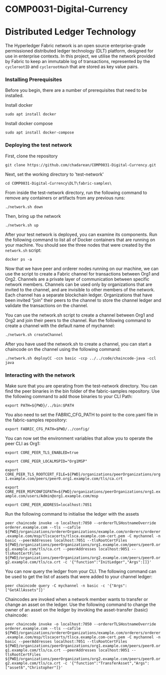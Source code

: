 # COMP0031-Digital-Currency  

# Distributed Ledger Technology 
The Hyperledger Fabric network is an open source enterprise-grade permissioned distributed ledger technology (DLT) platform, 
designed for use in enterprise contexts. In this project, we utilise the network provided by Fabric to keep an immutable log of transactions, represented by the `cyclerootID` and `cyclerootHash` that are stored as key value pairs. 

### Installing Prerequisites
Before you begin, there are a number of prerequisites that need to be installed.

Install docker

`sudo apt install docker`

Install docker compose

`sudo apt install docker-compose`

### Deploying the test network

First, clone the repository

`git clone https://github.com/chadarean/COMP0031-Digital-Currency.git`

Next, set the working directory to 'test-network'

`cd COMP0031-Digital-Currency\DLT\fabric-samples\`

From inside the test-network directory, run the following command to remove any containers or artifacts from any previous runs:

`./network.sh down`

Then, bring up the network

`./network.sh up`

After your test network is deployed, you can examine its components. Run the following command to list all of Docker containers that are running on your machine. You should see the three nodes that were created by the `network.sh` script:

`docker ps -a`

Now that we have peer and orderer nodes running on our machine, we can use the script to create a Fabric channel for transactions between Org1 and Org2. Channels are a private layer of communication between specific network members. Channels can be used only by organizations that are invited to the channel, and are invisible to other members of the network. Each channel has a separate blockchain ledger. Organizations that have been invited “join” their peers to the channel to store the channel ledger and validate the transactions on the channel.

You can use the network.sh script to create a channel between Org1 and Org2 and join their peers to the channel. Run the following command to create a channel with the default name of mychannel:

`./network.sh createChannel`

After you have used the network.sh to create a channel, you can start a chaincode on the channel using the following command:

`./network.sh deployCC -ccn basic -ccp ../../code/chaincode-java -ccl java`

### Interacting with the network

Make sure that you are operating from the test-network directory. You can find the peer binaries in the bin folder of the fabric-samples repository. Use the following command to add those binaries to your CLI Path:

`export PATH=${PWD}/../bin:$PATH`

You also need to set the FABRIC_CFG_PATH to point to the core.yaml file in the fabric-samples repository:

`export FABRIC_CFG_PATH=$PWD/../config/`

You can now set the environment variables that allow you to operate the peer CLI as Org1:

`export CORE_PEER_TLS_ENABLED=true`

`export CORE_PEER_LOCALMSPID="Org1MSP"`

`export CORE_PEER_TLS_ROOTCERT_FILE=${PWD}/organizations/peerOrganizations/org1.example.com/peers/peer0.org1.example.com/tls/ca.crt`

`export CORE_PEER_MSPCONFIGPATH=${PWD}/organizations/peerOrganizations/org1.example.com/users/Admin@org1.example.com/msp`

`export CORE_PEER_ADDRESS=localhost:7051`

Run the following command to initialise the ledger with the assets

`peer chaincode invoke -o localhost:7050 --ordererTLSHostnameOverride orderer.example.com --tls --cafile ${PWD}/organizations/ordererOrganizations/example.com/orderers/orderer.example.com/msp/tlscacerts/tlsca.example.com-cert.pem -C mychannel -n basic --peerAddresses localhost:7051 --tlsRootCertFiles ${PWD}/organizations/peerOrganizations/org1.example.com/peers/peer0.org1.example.com/tls/ca.crt --peerAddresses localhost:9051 --tlsRootCertFiles ${PWD}/organizations/peerOrganizations/org2.example.com/peers/peer0.org2.example.com/tls/ca.crt -c '{"function":"InitLedger","Args":[]}'`

You can now query the ledger from your CLI. The following command can be used to get the list of assets that were added to your channel ledger:

`peer chaincode query -C mychannel -n basic -c '{"Args":["GetAllAssets"]}'`

Chaincodes are invoked when a network member wants to transfer or change an asset on the ledger. Use the following command to change the owner of an asset on the ledger by invoking the asset-transfer (basic) chaincode:

`peer chaincode invoke -o localhost:7050 --ordererTLSHostnameOverride orderer.example.com --tls --cafile ${PWD}/organizations/ordererOrganizations/example.com/orderers/orderer.example.com/msp/tlscacerts/tlsca.example.com-cert.pem -C mychannel -n basic --peerAddresses localhost:7051 --tlsRootCertFiles ${PWD}/organizations/peerOrganizations/org1.example.com/peers/peer0.org1.example.com/tls/ca.crt --peerAddresses localhost:9051 --tlsRootCertFiles ${PWD}/organizations/peerOrganizations/org2.example.com/peers/peer0.org2.example.com/tls/ca.crt -c '{"function":"TransferAsset","Args":["asset6","Christopher"]}'`

